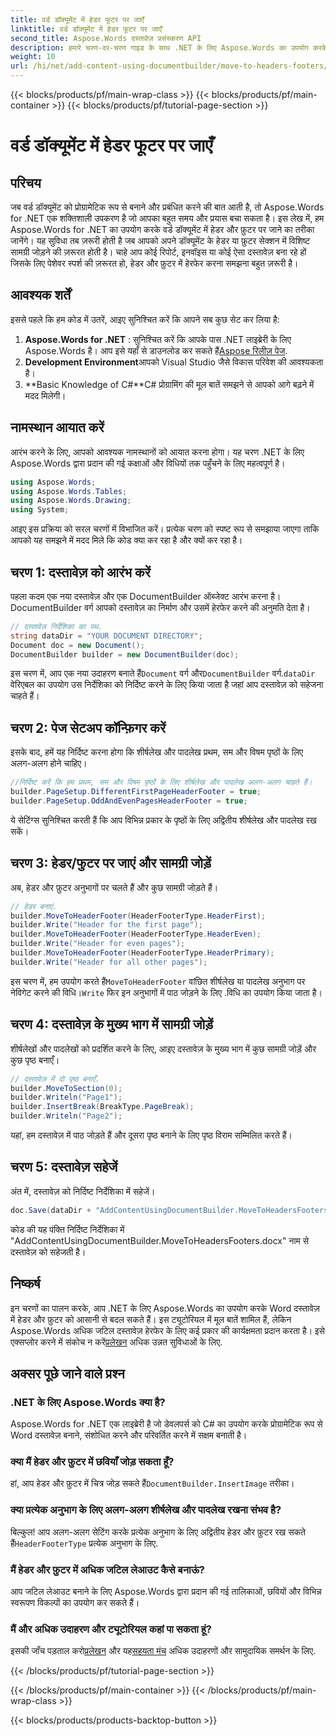 ```yaml
---
title: वर्ड डॉक्यूमेंट में हेडर फूटर पर जाएँ
linktitle: वर्ड डॉक्यूमेंट में हेडर फूटर पर जाएँ
second_title: Aspose.Words दस्तावेज़ प्रसंस्करण API
description: हमारे चरण-दर-चरण गाइड के साथ .NET के लिए Aspose.Words का उपयोग करके Word दस्तावेज़ में हेडर और फ़ुटर पर जाने का तरीका जानें। अपने दस्तावेज़ निर्माण कौशल को बढ़ाएँ।
weight: 10
url: /hi/net/add-content-using-documentbuilder/move-to-headers-footers/
---
```


{{< blocks/products/pf/main-wrap-class >}}
{{< blocks/products/pf/main-container >}}
{{< blocks/products/pf/tutorial-page-section >}}

# वर्ड डॉक्यूमेंट में हेडर फूटर पर जाएँ

## परिचय

जब वर्ड डॉक्यूमेंट को प्रोग्रामेटिक रूप से बनाने और प्रबंधित करने की बात आती है, तो Aspose.Words for .NET एक शक्तिशाली उपकरण है जो आपका बहुत समय और प्रयास बचा सकता है। इस लेख में, हम Aspose.Words for .NET का उपयोग करके वर्ड डॉक्यूमेंट में हेडर और फ़ुटर पर जाने का तरीका जानेंगे। यह सुविधा तब ज़रूरी होती है जब आपको अपने डॉक्यूमेंट के हेडर या फ़ुटर सेक्शन में विशिष्ट सामग्री जोड़ने की ज़रूरत होती है। चाहे आप कोई रिपोर्ट, इनवॉइस या कोई ऐसा दस्तावेज़ बना रहे हों जिसके लिए पेशेवर स्पर्श की ज़रूरत हो, हेडर और फ़ुटर में हेरफेर करना समझना बहुत ज़रूरी है।

## आवश्यक शर्तें

इससे पहले कि हम कोड में उतरें, आइए सुनिश्चित करें कि आपने सब कुछ सेट कर लिया है:

1. **Aspose.Words for .NET** : सुनिश्चित करें कि आपके पास .NET लाइब्रेरी के लिए Aspose.Words है। आप इसे यहाँ से डाउनलोड कर सकते हैं[Aspose रिलीज़ पेज](https://releases.aspose.com/words/net/).
2. **Development Environment**आपको Visual Studio जैसे विकास परिवेश की आवश्यकता है।
3. **Basic Knowledge of C#**C# प्रोग्रामिंग की मूल बातें समझने से आपको आगे बढ़ने में मदद मिलेगी।

## नामस्थान आयात करें

आरंभ करने के लिए, आपको आवश्यक नामस्थानों को आयात करना होगा। यह चरण .NET के लिए Aspose.Words द्वारा प्रदान की गई कक्षाओं और विधियों तक पहुँचने के लिए महत्वपूर्ण है।

```csharp
using Aspose.Words;
using Aspose.Words.Tables;
using Aspose.Words.Drawing;
using System;
```

आइए इस प्रक्रिया को सरल चरणों में विभाजित करें। प्रत्येक चरण को स्पष्ट रूप से समझाया जाएगा ताकि आपको यह समझने में मदद मिले कि कोड क्या कर रहा है और क्यों कर रहा है।

## चरण 1: दस्तावेज़ को आरंभ करें

पहला कदम एक नया दस्तावेज़ और एक DocumentBuilder ऑब्जेक्ट आरंभ करना है। DocumentBuilder वर्ग आपको दस्तावेज़ का निर्माण और उसमें हेरफेर करने की अनुमति देता है।

```csharp
// दस्तावेज़ निर्देशिका का पथ.
string dataDir = "YOUR DOCUMENT DIRECTORY";
Document doc = new Document();
DocumentBuilder builder = new DocumentBuilder(doc);
```

 इस चरण में, आप एक नया उदाहरण बनाते हैं`Document` वर्ग और`DocumentBuilder` वर्ग.`dataDir` वेरिएबल का उपयोग उस निर्देशिका को निर्दिष्ट करने के लिए किया जाता है जहां आप दस्तावेज़ को सहेजना चाहते हैं।

## चरण 2: पेज सेटअप कॉन्फ़िगर करें

इसके बाद, हमें यह निर्दिष्ट करना होगा कि शीर्षलेख और पादलेख प्रथम, सम और विषम पृष्ठों के लिए अलग-अलग होने चाहिए।

```csharp
//निर्दिष्ट करें कि हम प्रथम, सम और विषम पृष्ठों के लिए शीर्षलेख और पादलेख अलग-अलग चाहते हैं।
builder.PageSetup.DifferentFirstPageHeaderFooter = true;
builder.PageSetup.OddAndEvenPagesHeaderFooter = true;
```

ये सेटिंग्स सुनिश्चित करती हैं कि आप विभिन्न प्रकार के पृष्ठों के लिए अद्वितीय शीर्षलेख और पादलेख रख सकें।

## चरण 3: हेडर/फुटर पर जाएं और सामग्री जोड़ें

अब, हेडर और फ़ुटर अनुभागों पर चलते हैं और कुछ सामग्री जोड़ते हैं।

```csharp
// हेडर बनाएं.
builder.MoveToHeaderFooter(HeaderFooterType.HeaderFirst);
builder.Write("Header for the first page");
builder.MoveToHeaderFooter(HeaderFooterType.HeaderEven);
builder.Write("Header for even pages");
builder.MoveToHeaderFooter(HeaderFooterType.HeaderPrimary);
builder.Write("Header for all other pages");
```

 इस चरण में, हम उपयोग करते हैं`MoveToHeaderFooter` वांछित शीर्षलेख या पादलेख अनुभाग पर नेविगेट करने की विधि।`Write` फिर इन अनुभागों में पाठ जोड़ने के लिए .विधि का उपयोग किया जाता है।

## चरण 4: दस्तावेज़ के मुख्य भाग में सामग्री जोड़ें

शीर्षलेखों और पादलेखों को प्रदर्शित करने के लिए, आइए दस्तावेज़ के मुख्य भाग में कुछ सामग्री जोड़ें और कुछ पृष्ठ बनाएँ।

```csharp
// दस्तावेज़ में दो पृष्ठ बनाएँ.
builder.MoveToSection(0);
builder.Writeln("Page1");
builder.InsertBreak(BreakType.PageBreak);
builder.Writeln("Page2");
```

यहां, हम दस्तावेज़ में पाठ जोड़ते हैं और दूसरा पृष्ठ बनाने के लिए पृष्ठ विराम सम्मिलित करते हैं।

## चरण 5: दस्तावेज़ सहेजें

अंत में, दस्तावेज़ को निर्दिष्ट निर्देशिका में सहेजें।

```csharp
doc.Save(dataDir + "AddContentUsingDocumentBuilder.MoveToHeadersFooters.docx");
```

कोड की यह पंक्ति निर्दिष्ट निर्देशिका में "AddContentUsingDocumentBuilder.MoveToHeadersFooters.docx" नाम से दस्तावेज़ को सहेजती है।

## निष्कर्ष

 इन चरणों का पालन करके, आप .NET के लिए Aspose.Words का उपयोग करके Word दस्तावेज़ में हेडर और फ़ुटर को आसानी से बदल सकते हैं। इस ट्यूटोरियल में मूल बातें शामिल हैं, लेकिन Aspose.Words अधिक जटिल दस्तावेज़ हेरफेर के लिए कई प्रकार की कार्यक्षमता प्रदान करता है। इसे एक्सप्लोर करने में संकोच न करें[प्रलेखन](https://reference.aspose.com/words/net/) अधिक उन्नत सुविधाओं के लिए.

## अक्सर पूछे जाने वाले प्रश्न

### .NET के लिए Aspose.Words क्या है?
Aspose.Words for .NET एक लाइब्रेरी है जो डेवलपर्स को C# का उपयोग करके प्रोग्रामेटिक रूप से Word दस्तावेज़ बनाने, संशोधित करने और परिवर्तित करने में सक्षम बनाती है।

### क्या मैं हेडर और फ़ुटर में छवियाँ जोड़ सकता हूँ?
 हां, आप हेडर और फ़ुटर में चित्र जोड़ सकते हैं`DocumentBuilder.InsertImage` तरीका।

### क्या प्रत्येक अनुभाग के लिए अलग-अलग शीर्षलेख और पादलेख रखना संभव है?
 बिल्कुल! आप अलग-अलग सेटिंग करके प्रत्येक अनुभाग के लिए अद्वितीय हेडर और फ़ुटर रख सकते हैं`HeaderFooterType` प्रत्येक अनुभाग के लिए.

### मैं हेडर और फ़ुटर में अधिक जटिल लेआउट कैसे बनाऊं?
आप जटिल लेआउट बनाने के लिए Aspose.Words द्वारा प्रदान की गई तालिकाओं, छवियों और विभिन्न स्वरूपण विकल्पों का उपयोग कर सकते हैं।

### मैं और अधिक उदाहरण और ट्यूटोरियल कहां पा सकता हूं?
 इसकी जाँच पड़ताल करो[प्रलेखन](https://reference.aspose.com/words/net/) और यह[सहयता मंच](https://forum.aspose.com/c/words/8) अधिक उदाहरणों और सामुदायिक समर्थन के लिए.

{{< /blocks/products/pf/tutorial-page-section >}}

{{< /blocks/products/pf/main-container >}}
{{< /blocks/products/pf/main-wrap-class >}}

{{< blocks/products/products-backtop-button >}}
